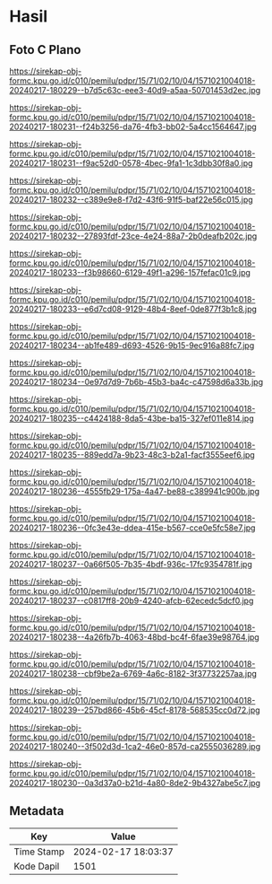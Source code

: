 # Hasil

## Foto C Plano

https://sirekap-obj-formc.kpu.go.id/c010/pemilu/pdpr/15/71/02/10/04/1571021004018-20240217-180229--b7d5c63c-eee3-40d9-a5aa-50701453d2ec.jpg

https://sirekap-obj-formc.kpu.go.id/c010/pemilu/pdpr/15/71/02/10/04/1571021004018-20240217-180231--f24b3256-da76-4fb3-bb02-5a4cc1564647.jpg

https://sirekap-obj-formc.kpu.go.id/c010/pemilu/pdpr/15/71/02/10/04/1571021004018-20240217-180231--f9ac52d0-0578-4bec-9fa1-1c3dbb30f8a0.jpg

https://sirekap-obj-formc.kpu.go.id/c010/pemilu/pdpr/15/71/02/10/04/1571021004018-20240217-180232--c389e9e8-f7d2-43f6-91f5-baf22e56c015.jpg

https://sirekap-obj-formc.kpu.go.id/c010/pemilu/pdpr/15/71/02/10/04/1571021004018-20240217-180232--27893fdf-23ce-4e24-88a7-2b0deafb202c.jpg

https://sirekap-obj-formc.kpu.go.id/c010/pemilu/pdpr/15/71/02/10/04/1571021004018-20240217-180233--f3b98660-6129-49f1-a296-157fefac01c9.jpg

https://sirekap-obj-formc.kpu.go.id/c010/pemilu/pdpr/15/71/02/10/04/1571021004018-20240217-180233--e6d7cd08-9129-48b4-8eef-0de877f3b1c8.jpg

https://sirekap-obj-formc.kpu.go.id/c010/pemilu/pdpr/15/71/02/10/04/1571021004018-20240217-180234--ab1fe489-d693-4526-9b15-9ec916a88fc7.jpg

https://sirekap-obj-formc.kpu.go.id/c010/pemilu/pdpr/15/71/02/10/04/1571021004018-20240217-180234--0e97d7d9-7b6b-45b3-ba4c-c47598d6a33b.jpg

https://sirekap-obj-formc.kpu.go.id/c010/pemilu/pdpr/15/71/02/10/04/1571021004018-20240217-180235--c4424188-8da5-43be-ba15-327ef011e814.jpg

https://sirekap-obj-formc.kpu.go.id/c010/pemilu/pdpr/15/71/02/10/04/1571021004018-20240217-180235--889edd7a-9b23-48c3-b2a1-facf3555eef6.jpg

https://sirekap-obj-formc.kpu.go.id/c010/pemilu/pdpr/15/71/02/10/04/1571021004018-20240217-180236--4555fb29-175a-4a47-be88-c389941c900b.jpg

https://sirekap-obj-formc.kpu.go.id/c010/pemilu/pdpr/15/71/02/10/04/1571021004018-20240217-180236--0fc3e43e-ddea-415e-b567-cce0e5fc58e7.jpg

https://sirekap-obj-formc.kpu.go.id/c010/pemilu/pdpr/15/71/02/10/04/1571021004018-20240217-180237--0a66f505-7b35-4bdf-936c-17fc9354781f.jpg

https://sirekap-obj-formc.kpu.go.id/c010/pemilu/pdpr/15/71/02/10/04/1571021004018-20240217-180237--c0817ff8-20b9-4240-afcb-62ecedc5dcf0.jpg

https://sirekap-obj-formc.kpu.go.id/c010/pemilu/pdpr/15/71/02/10/04/1571021004018-20240217-180238--4a26fb7b-4063-48bd-bc4f-6fae39e98764.jpg

https://sirekap-obj-formc.kpu.go.id/c010/pemilu/pdpr/15/71/02/10/04/1571021004018-20240217-180238--cbf9be2a-6769-4a6c-8182-3f37732257aa.jpg

https://sirekap-obj-formc.kpu.go.id/c010/pemilu/pdpr/15/71/02/10/04/1571021004018-20240217-180239--257bd866-45b6-45cf-8178-568535cc0d72.jpg

https://sirekap-obj-formc.kpu.go.id/c010/pemilu/pdpr/15/71/02/10/04/1571021004018-20240217-180240--3f502d3d-1ca2-46e0-857d-ca2555036289.jpg

https://sirekap-obj-formc.kpu.go.id/c010/pemilu/pdpr/15/71/02/10/04/1571021004018-20240217-180230--0a3d37a0-b21d-4a80-8de2-9b4327abe5c7.jpg


## Metadata

| Key        | Value               |
| ---------- | ------------------- |
| Time Stamp | 2024-02-17 18:03:37 |
| Kode Dapil | 1501                |



